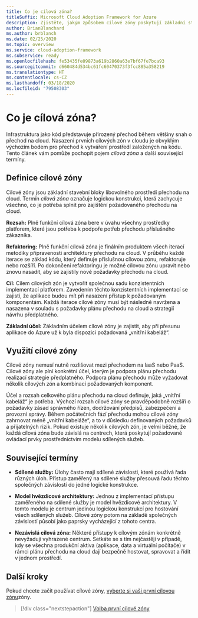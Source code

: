 ```yaml
---
title: Co je cílová zóna?
titleSuffix: Microsoft Cloud Adoption Framework for Azure
description: Zjistěte, jakým způsobem cílové zóny poskytují základní stavební bloky libovolného prostředí přechodu na cloud.
author: BrianBlanchard
ms.author: brblanch
ms.date: 02/25/2020
ms.topic: overview
ms.service: cloud-adoption-framework
ms.subservice: ready
ms.openlocfilehash: fe53435fe09873a619b2860a63e7bf67fe7bca93
ms.sourcegitcommit: d660484d534bc61fc60470373f3fcc885a358219
ms.translationtype: HT
ms.contentlocale: cs-CZ
ms.lasthandoff: 03/18/2020
ms.locfileid: "79508303"
---
```

<!-- markdownlint-disable MD026 -->

# <a name="what-is-a-landing-zone"></a>Co je cílová zóna?

Infrastruktura jako kód představuje přirozený přechod během většiny snah o přechod na cloud. Nasazení prvních cílových zón v cloudu je obvyklým výchozím bodem pro přechod k vytváření prostředí založených na kódu. Tento článek vám pomůže pochopit pojem _cílová zóna_ a další související termíny.

## <a name="landing-zone-definition"></a>Definice cílové zóny

Cílové zóny jsou základní stavební bloky libovolného prostředí přechodu na cloud. Termín _cílová zóna_ označuje logickou konstrukci, která zachycuje všechno, co je potřeba splnit pro zajištění požadovaného přechodu na cloud.

**Rozsah:** Plně funkční cílová zóna bere v úvahu všechny prostředky platforem, které jsou potřeba k podpoře potřeb přechodu příslušného zákazníka.

**Refaktoring:** Plně funkční cílová zóna je finálním produktem všech iterací metodiky připravenosti architektury přechodu na cloud. V průběhu každé iterace se základ kódu, který definuje příslušnou cílovou zónu, refaktoruje nebo rozšíří. Po dokončení refaktoringu je možné cílovou zónu upravit nebo znovu nasadit, aby se zajistily nové požadavky přechodu na cloud.

**Cíl:** Cílem cílových zón je vytvořit společnou sadu konzistentních implementací platforem. Zavedením těchto konzistentních implementací se zajistí, že aplikace budou mít při nasazení přístup k požadovaným komponentám. Každá iterace cílové zóny musí být následně navržena a nasazena v souladu s požadavky plánu přechodu na cloud a strategií návrhu předplatného.

**Základní účel:** Základním účelem cílové zóny je zajistit, aby při přesunu aplikace do Azure už k byla dispozici požadovaná „vnitřní kabeláž“.

## <a name="landing-zone-usage"></a>Využití cílové zóny

Cílové zóny nemusí nutně rozlišovat mezi přechodem na IaaS nebo PaaS. Cílové zóny ale plní konkrétní účel, kterým je podpora plánu přechodu realizací strategie předplatného. Podpora plánu přechodu může vyžadovat několik cílových zón a kombinaci požadovaných komponent.

Účel a rozsah celkového plánu přechodu na cloud definuje, jaká „vnitřní kabeláž“ je potřeba. Výchozí rozsah cílové zóny se pravděpodobně rozšíří o požadavky zásad správného řízen, dodržování předpisů, zabezpečení a provozní správy. Během počátečních fází přechodu mohou cílové zóny zahrnovat méně „vnitřní kabeláže“, a to v důsledku definovaných požadavků a přijatelných rizik.  Pokud existuje několik cílových zón, je velmi běžné, že každá cílová zóna bude závislá na centrech, která poskytují požadované ovládací prvky prostřednictvím modelu sdílených služeb.

## <a name="related-terms"></a>Související termíny

- **Sdílené služby:** Úlohy často mají sdílené závislosti, které používá řada různých úloh. Přístup zaměřený na sdílené služby přesouvá řadu těchto společných závislostí do jedné logické konstrukce.

- **Model hvězdicové architektury:** Jednou z implementací přístupu zaměřeného na sdílené služby je model hvězdicové architektury. V tomto modelu je centrum jedinou logickou konstrukcí pro hostování všech sdílených služeb. Cílové zóny potom na základě společných závislostí působí jako paprsky vycházející z tohoto centra.

- **Nezávislá cílová zóna:** Některé přístupy k cílovým zónám konkrétně nevyžadují vyhrazené centrum. Setkáte se s tím nejčastěji v případě, kdy se všechna produkční aktiva (aplikace, data a virtuální počítače) v rámci plánu přechodu na cloud dají bezpečně hostovat, spravovat a řídit v jednom prostředí.

## <a name="next-steps"></a>Další kroky

Pokud chcete začít používat cílové zóny, [vyberte si vaši první cílovou zónu](./first-landing-zone.md)zóny.

> [!div class="nextstepaction"]
> [Volba první cílové zóny](./first-landing-zone.md)
